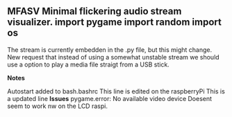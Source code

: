 MFASV
Minimal flickering audio stream visualizer.
import pygame
import random
import os
-----------------------------------------
The stream is currently embedden in the .py file, but this might change. 
New request that instead of using a somewhat unstable stream we should use a option to play a media file straigt from a USB stick. 

**Notes**

Autostart added to bash.bashrc
This line is edited on the raspberryPi
This is a updated line
**Issues**
pygame.error: No available video device
Doesent seem to work nw on the LCD raspi.
